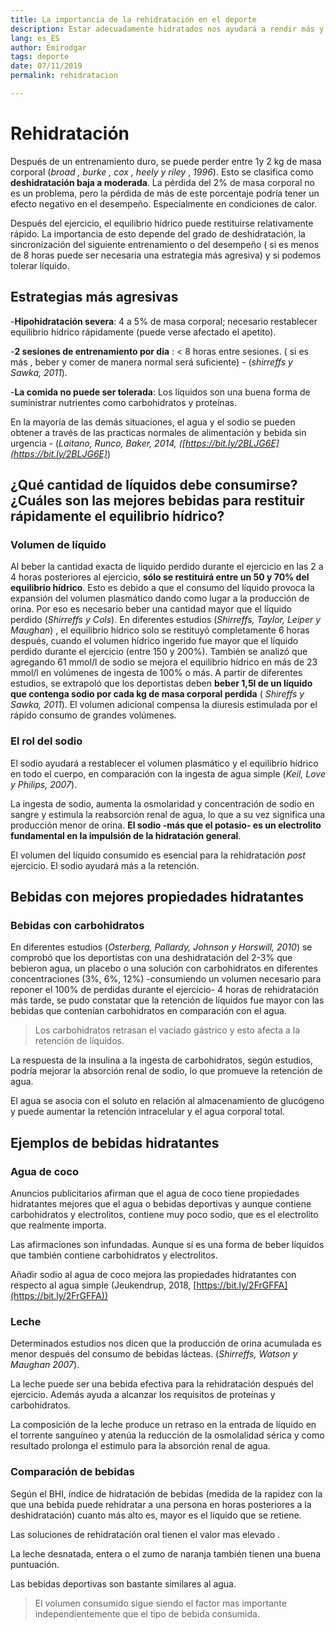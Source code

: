 ```yaml
---
title: La importancia de la rehidratación en el deporte
description: Estar adecuadamente hidratados nos ayudará a rendir más y facilitar la recuperación de nuestro cuerpo.
lang: es_ES
author: Emirodgar
tags: deporte
date: 07/11/2019
permalink: rehidratacion

---
```


# Rehidratación

Después de un entrenamiento duro, se puede perder entre 1y 2 kg de masa corporal (*broad , burke , cox , heely y riley* , *1996*).  Esto se clasifica como **deshidratación baja a moderada**. La pérdida del 2% de masa corporal no es un problema, pero la pérdida de más de este porcentaje podría tener un efecto negativo en el desempeño. Especialmente en condiciones de calor.

Después del ejercicio, el equilibrio hídrico puede restituirse relativamente rápido. La importancia de esto depende del grado de deshidratación, la sincronización del siguiente entrenamiento o del desempeño ( si es menos de 8 horas puede ser necesaria una estrategia más agresiva) y si podemos tolerar líquido.

## Estrategias más agresivas

-**Hipohidratación severa**: 4 a 5% de masa corporal; necesario restablecer equilibrio hídrico rápidamente (puede verse afectado el apetito).

-**2 sesiones de entrenamiento por dia** : < 8 horas entre sesiones. ( si es más , beber y comer de manera normal será suficiente) - (*shirreffs y Sawka, 2011*).

-**La comida no puede ser tolerada**:  Los líquidos son una buena forma de suministrar nutrientes como carbohidratos y proteínas.

 En la mayoría de las demás situaciones, el agua y el sodio se pueden obtener a través de las practicas normales de alimentación y bebida sin urgencia - (*Laitano, Runco, Baker, 2014, ([https://bit.ly/2BLJG6E](https://bit.ly/2BLJG6E)*)

## ¿Qué cantidad de líquidos debe consumirse? ¿Cuáles son las mejores bebidas para restituir rápidamente el equilibrio hídrico? 

### Volumen de líquido

Al beber la cantidad exacta de líquido perdido durante el ejercicio en las 2 a 4 horas posteriores al ejercicio, **sólo se restituirá entre un 50 y 70% del equilibrio hídrico**. Esto es debido a que el consumo del líquido provoca la expansión del volumen plasmático dando como lugar a la producción de orina. Por eso es necesario beber una cantidad mayor que el líquido perdido (*Shirreffs y Cols*). En diferentes estudios (*Shirreffs, Taylor, Leiper y Maughan*) , el equilibrio hídrico solo se restituyó completamente 6 horas después, cuando el volumen hídrico ingerido fue mayor que el líquido perdido durante el ejercicio (entre 150 y 200%). También se analizó que agregando 61 mmol/l de sodio se mejora el equilibrio hídrico en más de 23 mmol/l en volúmenes de ingesta de 100% o más. A partir de diferentes estudios, se extrapoló que los deportistas deben **beber 1,5l de un líquido que contenga sodio por cada kg de masa corporal perdida** ( *Shireffs y Sawka, 2011*). El volumen adicional compensa la diuresis estimulada por el rápido consumo de grandes volúmenes.

### El rol del sodio

El sodio ayudará a restablecer el volumen plasmático y el equilibrio hídrico en todo el cuerpo, en comparación con la ingesta de agua simple (*Keil, Love y Philips, 2007*).

La ingesta de sodio, aumenta la osmolaridad y concentración de sodio en sangre y estimula la reabsorción renal de agua, lo que a su vez significa una producción menor de orina. **El sodio **-más que el potasio-** es un electrolito fundamental en la impulsión de la hidratación general**. 

El volumen del líquido consumido es esencial para la rehidratación *post* ejercicio. El sodio ayudará más a la retención.

## Bebidas con mejores propiedades hidratantes

### Bebidas con carbohidratos

En diferentes estudios (*Osterberg, Pallardy, Johnson y Horswill, 2010*) se comprobó que los deportistas con una deshidratación del 2-3% que bebieron agua, un placebo o una solución con carbohidratos en diferentes concentraciones (3%, 6%, 12%) -consumiendo un volumen necesario para reponer el 100% de perdidas durante el ejercicio- 4 horas de rehidratación más tarde, se pudo constatar que la retención de líquidos fue mayor con las bebidas que contenían carbohidratos en comparación con el agua.

> Los carbohidratos retrasan el vaciado gástrico y esto afecta a la retención de líquidos.

La respuesta de la insulina a la ingesta de carbohidratos, según estudios, podría mejorar la absorción renal de sodio, lo que promueve la retención de agua.

El agua se asocia con el soluto en relación al almacenamiento de glucógeno y puede aumentar la retención intracelular y el agua corporal total.

## Ejemplos de bebidas hidratantes

### Agua de coco

Anuncios publicitarios afirman que el agua de coco tiene propiedades hidratantes mejores que el agua o bebidas deportivas y aunque contiene carbohidratos y electrolitos, contiene muy poco sodio, que es el electrolito que realmente importa.

Las afirmaciones son infundadas. Aunque sí es una forma de beber líquidos que también contiene carbohidratos y electrolitos.

Añadir sodio al agua de coco mejora las propiedades hidratantes con respecto al agua simple (Jeukendrup, 2018, [https://bit.ly/2FrGFFA](https://bit.ly/2FrGFFA))

### Leche

Determinados estudios nos dicen que la producción de orina acumulada es menor después del consumo de bebidas lácteas. (*Shirreffs, Watson y Maughan 2007*).

La leche puede ser una bebida efectiva para la rehidratación después del ejercicio. Además ayuda a alcanzar los requisitos de proteínas y carbohidratos.

La composición de la leche produce un retraso en la entrada de líquido en el torrente sanguíneo y atenúa la reducción de la osmolalidad sérica y como resultado prolonga el estimulo para la absorción renal de agua.


### Comparación de bebidas

Según el BHI, índice de hidratación de bebidas (medida de la rapidez con la que una bebida puede rehidratar a una persona en horas posteriores a la deshidratación) cuanto más alto es, mayor es el líquido que se retiene.

Las soluciones de rehidratación oral tienen el valor mas elevado .

La leche desnatada, entera o el zumo de naranja también tienen una buena puntuación.

Las bebidas deportivas son bastante similares al agua.

> El volumen consumido sigue siendo el factor mas importante independientemente que el tipo de bebida consumida.
<!--stackedit_data:
eyJoaXN0b3J5IjpbLTI3MTc3MTE2Miw1NjYyNjkxNzksLTU3MT
kyNDI4MywxNjg3NzI3NjU1XX0=
-->